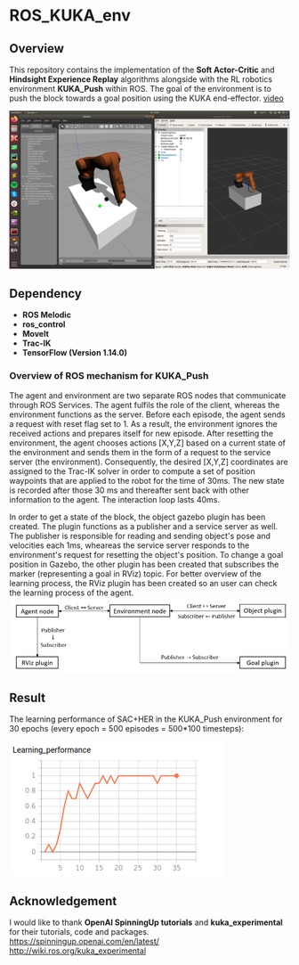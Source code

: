 # ROS_KUKA_env

## Overview
This repository contains the implementation of the **Soft Actor-Critic** and **Hindsight Experience Replay** algorithms alongside with the RL robotics environment **KUKA_Push** within ROS. The goal of the environment is to push the block towards a goal position using the KUKA end-effector. [video](https://youtu.be/GN2U0PE8QBk)

![KUKA_Push environment](https://raw.githubusercontent.com/TomasMerva/ROS_KUKA_env/master/img/kukapush.png?raw=true "KUKA_Push environment")

## Dependency
- **ROS Melodic**
- **ros_control**
- **MoveIt**
- **Trac-IK**
- **TensorFlow (Version 1.14.0)**

### Overview of ROS mechanism for KUKA_Push
The agent and environment are two separate ROS nodes that communicate through ROS Services. The agent fulfils the role of the client, whereas the environment functions as the server. Before each episode, the agent sends a request with reset flag set to 1. As a result, the environment ignores the received actions and prepares itself for new episode. After resetting the environment, the agent chooses actions [X,Y,Z] based on a current state of the environment and sends them in the form of a request to the service server (the environment). Consequently, the desired [X,Y,Z] coordinates are assigned to the Trac-IK solver in order to compute a set of position waypoints that are applied to the robot for the time of 30ms. The new state is recorded after those 30 ms and thereafter sent back with other information to the agent. The interaction loop lasts 40ms.

In order to get a state of the block, the object gazebo plugin has been created. The plugin functions as a publisher and a service server as well. The publisher is responsible for reading and sending object's pose and velocities each 1ms, wheareas the service server responds to the environment's request for resetting the object's position. To change a goal position in Gazebo, the other plugin has been created that subscribes the marker (representing a goal in RViz) topic. For better overview of the learning process, the RViz plugin has been created so an user can check the learning process of the agent.
![KUKA_Push mechanism](https://raw.githubusercontent.com/TomasMerva/ROS_KUKA_env/master/img/scheme.png?raw=true "KUKA_Push mechanism")

## Result
The learning performance of SAC+HER in the KUKA_Push environment for 30 epochs (every epoch = 500 episodes = 500*100 timesteps):

![KUKA_Push performance](https://raw.githubusercontent.com/TomasMerva/ROS_KUKA_env/master/img/kukapush_performance.png?raw=true "KUKA_Push performance")

## Acknowledgement
I would like to thank **OpenAI SpinningUp tutorials** and **kuka_experimental** for their tutorials, code and packages.
https://spinningup.openai.com/en/latest/
http://wiki.ros.org/kuka_experimental

